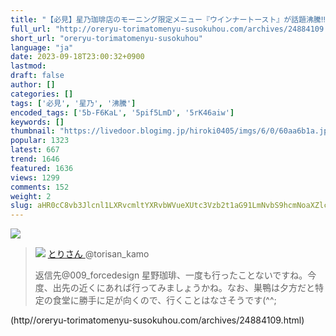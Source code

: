```yaml
---
title: "【必見】星乃珈琲店のモーニング限定メニュー『ウインナートースト』が話題沸騰‼ "
full_url: "http://oreryu-torimatomenyu-susokuhou.com/archives/24884109.html"
short_url: "oreryu-torimatomenyu-susokuhou"
language: "ja"
date: 2023-09-18T23:00:32+0900
lastmod: 
draft: false
author: []
categories: []
tags: ['必見', '星乃', '沸騰']
encoded_tags: ['5b-F6KaL', '5pif5LmD', '5rK46aiw']
keywords: []
thumbnail: "https://livedoor.blogimg.jp/hiroki0405/imgs/6/0/60aa6b1a.jpg"
popular: 1323
latest: 667
trend: 1646
featured: 1636
views: 1299
comments: 152
weight: 2
slug: aHR0cC8vb3Jlcnl1LXRvcmltYXRvbWVueXUtc3Vzb2t1aG91LmNvbS9hcmNoaXZlcy8yNDg4NDEwOS5odG1s
---
```


![](https://livedoor.blogimg.jp/hiroki0405/imgs/6/0/60aa6b1a.jpg)

<blockquote id='twibodyPrqkxvCM3b'> <p> <img src='https//livedoor.blogimg.jp/hiroki0405/imgs/a/e/aeb6f0ae.jpg'> <a target='_blank' href='https//twitter.com/torisan_kamo/status/1703654625038262303'>とりさん </a> @torisan_kamo </p> <p id='twitextPrqkxvCM3b'> 返信先@009_forcedesign 星野珈琲、一度も行ったことないですね。今度、出先の近くにあれば行ってみましょうかね。なお、巣鴨は夕方だと特定の食堂に勝手に足が向くので、行くことはなさそうです(^^; </p> </blockquote> 

(http//oreryu-torimatomenyu-susokuhou.com/archives/24884109.html)
